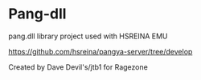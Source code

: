 # Pang-dll
pang.dll library project used with HSREINA EMU

https://github.com/hsreina/pangya-server/tree/develop

Created by Dave Devil's/jtb1 for Ragezone
